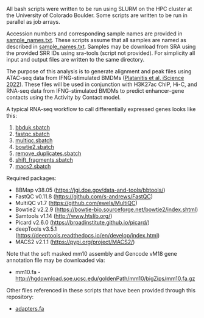 All bash scripts were written to be run using SLURM on the HPC cluster at the University of Colorado Boulder. Some scripts are written to be run in parallel as job arrays.

Accession numbers and corresponding sample names are provided in [sample_names.txt](https://github.com/coke6162/B2_SINE_enhancers/blob/main/ATACseq_BMDM/sample_names.txt). These scripts assume that all samples are named as described in [sample_names.txt](https://github.com/coke6162/B2_SINE_enhancers/blob/main/ATACseq_BMDM/sample_names.txt). Samples may be download from SRA using the provided SRR IDs using sra-tools (script not provided). For simplicity all input and output files are written to the same directory.

The purpose of this analysis is to generate alignment and peak files using ATAC-seq data from IFNG-stimulated BMDMs ([Platanitis et al. iScience 2022](https://doi.org/10.1016/j.isci.2022.103840)). These files will be used in conjunction with H3K27ac ChIP, Hi-C, and RNA-seq data from IFNG-stimulated BMDMs to predict enhancer-gene contacts using the Activity by Contact model. 

A typical RNA-seq workflow to call differentially expressed genes looks like this:
1. [bbduk.sbatch](https://github.com/coke6162/B2_SINE_enhancers/blob/main/ATACseq_BMDM/bbduk.sbatch)
2. [fastqc.sbatch](https://github.com/coke6162/B2_SINE_enhancers/blob/main/ATACseq_BMDM/fastqc.sbatch)
3. [multiqc.sbatch](https://github.com/coke6162/B2_SINE_enhancers/blob/main/ATACseq_BMDM/multiqc.sbatch)
4. [bowtie2.sbatch](https://github.com/coke6162/B2_SINE_enhancers/blob/main/ATACseq_BMDM/bowtie2.sbatch)
5. [remove_duplicates.sbatch](https://github.com/coke6162/B2_SINE_enhancers/blob/main/ATACseq_BMDM/remove_duplicates.sbatch)
6. [shift_fragments.sbatch](https://github.com/coke6162/B2_SINE_enhancers/blob/main/ATACseq_BMDM/shift_fragments.sbatch)
7. [macs2.sbatch](https://github.com/coke6162/B2_SINE_enhancers/blob/main/ATACseq_BMDM/macs2.sbatch)

Required packages:
* BBMap v38.05 (https://jgi.doe.gov/data-and-tools/bbtools/)
* FastQC v0.11.8 (https://github.com/s-andrews/FastQC)
* MultiQC v1.7 (https://github.com/ewels/MultiQC)
* Bowtie2 v2.2.9 (https://bowtie-bio.sourceforge.net/bowtie2/index.shtml)
* Samtools v1.14 (http://www.htslib.org/)
* Picard v2.6.0 (https://broadinstitute.github.io/picard/)
* deepTools v3.5.1 (https://deeptools.readthedocs.io/en/develop/index.html)
* MACS2 v2.1.1 (https://pypi.org/project/MACS2/)

Note that the soft masked mm10 assembly and Gencode vM18 gene annotation file may be downloaded via:
* mm10.fa - http://hgdownload.soe.ucsc.edu/goldenPath/mm10/bigZips/mm10.fa.gz

Other files referenced in these scripts that have been provided through this repository:
* [adapters.fa](https://github.com/coke6162/B2_SINE_enhancers/blob/main/ATACseq_BMDM/adapters.fa)
